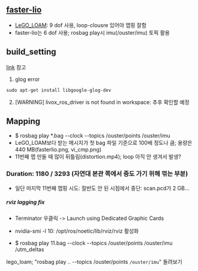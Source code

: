 ## [faster-lio](https://github.com/gaoxiang12/faster-lio/tree/main)
- [LeGO_LOAM](https://github.com/RobustFieldAutonomyLab/LeGO-LOAM): 9 dof 사용, loop-clousre 있어야 맵핑 잘함
- faster-lio는 6 dof 사용; rosbag play시 imu(/ouster/imu) 토픽 활용

## build_setting
[link](https://airlab-jbnu.notion.site/Faster-LIO-fbea2fdcf87f4994b64a49db2afb7538) 참고
1. glog error
```
sudo apt-get install libgoogle-glog-dev
```
2. [WARNING] livox_ros_driver is not found in workspace: 추후 확인할 예정

## Mapping
- $ rosbag play *.bag --clock --topics /ouster/points /ouster/imu
- LeGO_LOAM보다 받는 메시지가 첫 bag 파일 기준으로 100배 정도나 큼; 용량은 440 MB(fasterlio.png, vi_cmp.png)
- 11번째 맵 만들 때 많이 뒤틀림(distortion.mp4); loop 아직 안 생겨서 발생?
### Duration: 1180 / 3293 (자연대 본관 쪽에서 중도 가기 위해 꺾는 부분)
* 일단 마지막 11번째 맵핑 시도: 절반도 안 된 시점에서 중단: scan.pcd가 2 GB...

##### rviz lagging fix
- Terminator 우클릭 -> Launch using Dedicated Graphic Cards
- nvidia-smi -l 10: /opt/ros/noetic/lib/rviz/rviz 활성화

- $ rosbag play 11.bag --clock --topics /ouster/points /ouster/imu /utm_deltas

lego_loam; "rosbag play .. --topics /ouster/points ``/ouster/imu``" 돌려보기